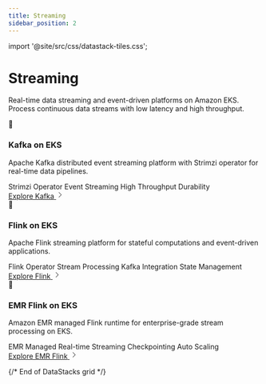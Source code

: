 ```yaml
---
title: Streaming
sidebar_position: 2
---
```


import '@site/src/css/datastack-tiles.css';

# Streaming

Real-time data streaming and event-driven platforms on Amazon EKS. Process continuous data streams with low latency and high throughput.

<div className="datastacks-grid">

<div className="datastack-card">
<div className="datastack-header">
<div className="datastack-icon">📨</div>
<div className="datastack-content">
<h3>Kafka on EKS</h3>
<p className="datastack-description">Apache Kafka distributed event streaming platform with Strimzi operator for real-time data pipelines.</p>
</div>
</div>
<div className="datastack-features">
<span className="feature-tag">Strimzi Operator</span>
<span className="feature-tag">Event Streaming</span>
<span className="feature-tag">High Throughput</span>
<span className="feature-tag">Durability</span>
</div>
<div className="datastack-footer">
<a href="/data-on-eks/docs/datastacks/streaming/kafka-on-eks/" className="datastack-link">
<span>Explore Kafka</span>
<svg className="arrow-icon" width="16" height="16" viewBox="0 0 16 16" fill="none">
<path d="M6 3l5 5-5 5" stroke="currentColor" strokeWidth="2" strokeLinecap="round" strokeLinejoin="round"/>
</svg>
</a>
</div>
</div>

<div className="datastack-card">
<div className="datastack-header">
<div className="datastack-icon">🌊</div>
<div className="datastack-content">
<h3>Flink on EKS</h3>
<p className="datastack-description">Apache Flink streaming platform for stateful computations and event-driven applications.</p>
</div>
</div>
<div className="datastack-features">
<span className="feature-tag">Flink Operator</span>
<span className="feature-tag">Stream Processing</span>
<span className="feature-tag">Kafka Integration</span>
<span className="feature-tag">State Management</span>
</div>
<div className="datastack-footer">
<a href="/data-on-eks/docs/datastacks/streaming/flink-on-eks/" className="datastack-link">
<span>Explore Flink</span>
<svg className="arrow-icon" width="16" height="16" viewBox="0 0 16 16" fill="none">
<path d="M6 3l5 5-5 5" stroke="currentColor" strokeWidth="2" strokeLinecap="round" strokeLinejoin="round"/>
</svg>
</a>
</div>
</div>

<div className="datastack-card">
<div className="datastack-header">
<div className="datastack-icon">🌊</div>
<div className="datastack-content">
<h3>EMR Flink on EKS</h3>
<p className="datastack-description">Amazon EMR managed Flink runtime for enterprise-grade stream processing on EKS.</p>
</div>
</div>
<div className="datastack-features">
<span className="feature-tag">EMR Managed</span>
<span className="feature-tag">Real-time Streaming</span>
<span className="feature-tag">Checkpointing</span>
<span className="feature-tag">Auto Scaling</span>
</div>
<div className="datastack-footer">
<a href="/data-on-eks/docs/datastacks/streaming/emr-eks-flink/" className="datastack-link">
<span>Explore EMR Flink</span>
<svg className="arrow-icon" width="16" height="16" viewBox="0 0 16 16" fill="none">
<path d="M6 3l5 5-5 5" stroke="currentColor" strokeWidth="2" strokeLinecap="round" strokeLinejoin="round"/>
</svg>
</a>
</div>
</div>

</div>

{/* End of DataStacks grid */}

